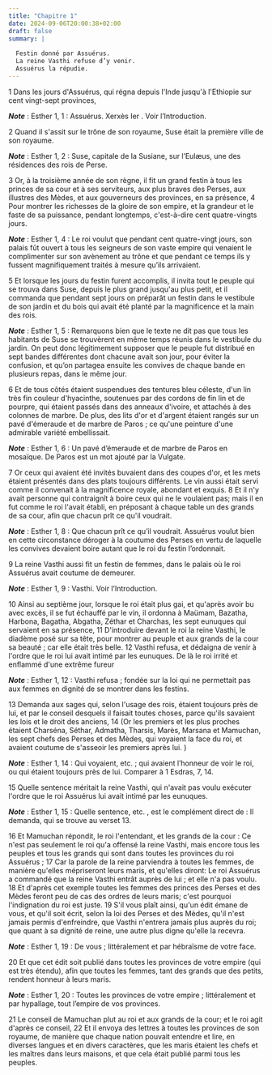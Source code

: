 ```yaml
---
title: "Chapitre 1"
date: 2024-09-06T20:00:38+02:00
draft: false
summary: |
  
  Festin donné par Assuérus.
  La reine Vasthi refuse d’y venir.
  Assuérus la répudie.
---
```



1 Dans les jours d'Assuérus, qui régna depuis l'Inde jusqu'à l'Ethiopie sur cent vingt-sept provinces,

***Note*** :  Esther 1, 1 : Assuérus. Xerxès Ier . Voir l’Introduction.

2 Quand il s'assit sur le trône de son royaume, Suse était la première ville de son royaume.

***Note*** :  Esther 1, 2 : Suse, capitale de la Susiane, sur l’Eulæus, une des résidences des rois de Perse.

3 Or, à la troisième année de son règne, il fit un grand festin à tous les princes de sa cour et à ses serviteurs, aux plus braves des Perses, aux illustres des Mèdes, et aux gouverneurs des provinces, en sa présence, 4 Pour montrer les richesses de la gloire de son empire, et la grandeur et le faste de sa puissance, pendant longtemps, c'est-à-dire cent quatre-vingts jours.

***Note*** :  Esther 1, 4 : Le roi voulut que pendant cent quatre-vingt jours, son palais fût ouvert à tous les seigneurs de son vaste empire qui venaient le complimenter sur son avènement au trône et que pendant ce temps ils y fussent magnifiquement traités à mesure qu’ils arrivaient.


5 Et lorsque les jours du festin furent accomplis, il invita tout le peuple qui se trouva dans Suse, depuis le plus grand jusqu'au plus petit, et il commanda que pendant sept jours on préparât un festin dans le vestibule de son jardin et du bois qui avait été planté par la magnificence et la main des rois.

***Note*** :  Esther 1, 5 : Remarquons bien que le texte ne dit pas que tous les habitants de Suse se trouvèrent en même temps réunis dans le vestibule du jardin. On peut donc légitimement supposer que le peuple fut distribué en sept bandes différentes dont chacune avait son jour, pour éviter la confusion, et qu’on partagea ensuite les convives de chaque bande en plusieurs repas, dans le même jour.

6 Et de tous côtés étaient suspendues des tentures bleu céleste, d'un lin très fin couleur d'hyacinthe, soutenues par des cordons de fin lin et de pourpre, qui étaient passés dans des anneaux d'ivoire, et attachés à des colonnes de marbre. De plus, des lits d'or et d'argent étaient rangés sur un pavé d'émeraude et de marbre de Paros ; ce qu'une peinture d'une admirable variété embellissait.

***Note*** :  Esther 1, 6 : Un pavé d’émeraude et de marbre de Paros en mosaïque. De Paros est un mot ajouté par la Vulgate.

7 Or ceux qui avaient été invités buvaient dans des coupes d'or, et les mets étaient présentés dans des plats toujours différents. Le vin aussi était servi comme il convenait à la magnificence royale, abondant et exquis. 8 Et il n'y avait personne qui contraignît à boire ceux qui ne le voulaient pas; mais il en fut comme le roi l'avait établi, en préposant à chaque table un des grands de sa cour, afin que chacun prît ce qu'il voudrait.

***Note*** :  Esther 1, 8 : Que chacun prît ce qu’il voudrait. Assuérus voulut bien en cette circonstance déroger à la coutume des Perses en vertu de laquelle les convives devaient boire autant que le roi du festin l’ordonnait.


9 La reine Vasthi aussi fit un festin de femmes, dans le palais où le roi Assuérus avait coutume de demeurer.

***Note*** :  Esther 1, 9 : Vasthi. Voir l’Introduction.

10 Ainsi au septième jour, lorsque le roi était plus gai, et qu'après avoir bu avec excès, il se fut échauffé par le vin, il ordonna à Maümam, Bazatha, Harbona, Bagatha, Abgatha, Zéthar et Charchas, les sept eunuques qui servaient en sa présence, 11 D'introduire devant le roi la reine Vasthi, le diadème posé sur sa tête, pour montrer au peuple et aux grands de la cour sa beauté ; car elle était très belle. 12 Vasthi refusa, et dédaigna de venir à l'ordre que le roi lui avait intimé par les eunuques. De là le roi irrité et enflammé d'une extrême fureur

***Note*** :  Esther 1, 12 : Vasthi refusa ; fondée sur la loi qui ne permettait pas aux femmes en dignité de se montrer dans les festins.


13 Demanda aux sages qui, selon l'usage des rois, étaient toujours près de lui, et par le conseil desquels il faisait toutes choses, parce qu'ils savaient les lois et le droit des anciens, 14 (Or les premiers et les plus proches étaient Charséna, Séthar, Admatha, Tharsis, Marès, Marsana et Mamuchan, les sept chefs des Perses et des Mèdes, qui voyaient la face du roi, et avaient coutume de s'asseoir les premiers après lui. )

***Note*** :  Esther 1, 14 : Qui voyaient, etc. ; qui avaient l’honneur de voir le roi, ou qui étaient toujours près de lui. Comparer à 1 Esdras, 7, 14.

15 Quelle sentence méritait la reine Vasthi, qui n'avait pas voulu exécuter l'ordre que le roi Assuérus lui avait intimé par les eunuques.

***Note*** :  Esther 1, 15 : Quelle sentence, etc. , est le complément direct de : Il demanda, qui se trouve au verset 13.

16 Et Mamuchan répondit, le roi l'entendant, et les grands de la cour : Ce n'est pas seulement le roi qu'a offensé la reine Vasthi, mais encore tous les peuples et tous les grands qui sont dans toutes les provinces du roi Assuérus ; 17 Car la parole de la reine parviendra à toutes les femmes, de manière qu'elles mépriseront leurs maris, et qu'elles diront: Le roi Assuérus a commandé que la reine Vasthi entrât auprès de lui ; et elle n'a pas voulu. 18 Et d'après cet exemple toutes les femmes des princes des Perses et des Mèdes feront peu de cas des ordres de leurs maris; c'est pourquoi l'indignation du roi est juste. 19 S'il vous plaît ainsi, qu'un édit émane de vous, et qu'il soit écrit, selon la loi des Perses et des Mèdes, qu'il n'est jamais permis d'enfreindre, que Vasthi n'entrera jamais plus auprès du roi; que quant à sa dignité de reine, une autre plus digne qu'elle la recevra.

***Note*** :  Esther 1, 19 : De vous ; littéralement et par hébraïsme de votre face.

20 Et que cet édit soit publié dans toutes les provinces de votre empire (qui est très étendu), afin que toutes les femmes, tant des grands que des petits, rendent honneur à leurs maris.

***Note*** :  Esther 1, 20 : Toutes les provinces de votre empire ; littéralement et par hypallage, tout l’empire de vos provinces.


21 Le conseil de Mamuchan plut au roi et aux grands de la cour; et le roi agit d'après ce conseil, 22 Et il envoya des lettres à toutes les provinces de son royaume, de manière que chaque nation pouvait entendre et lire, en diverses langues et en divers caractères, que les maris étaient les chefs et les maîtres dans leurs maisons, et que cela était publié parmi tous les peuples.

